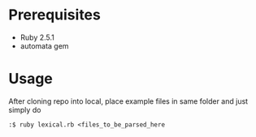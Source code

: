 # Prerequisites
* Ruby 2.5.1
* automata gem

# Usage
After cloning repo into local, place example files in same folder and just simply do

` :$ ruby lexical.rb <files_to_be_parsed_here `

